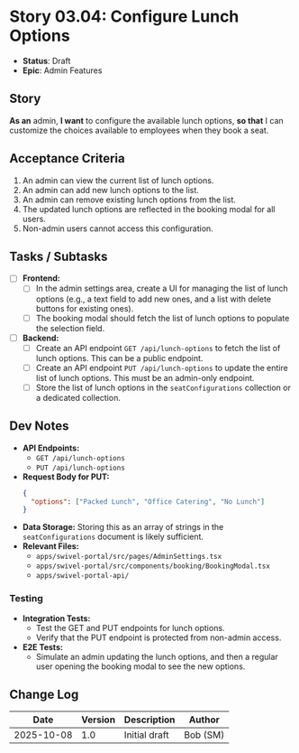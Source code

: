 # Story 03.04: Configure Lunch Options

- **Status**: Draft
- **Epic**: Admin Features

## Story

**As an** admin,
**I want** to configure the available lunch options,
**so that** I can customize the choices available to employees when they book a seat.

## Acceptance Criteria

1. An admin can view the current list of lunch options.
2. An admin can add new lunch options to the list.
3. An admin can remove existing lunch options from the list.
4. The updated lunch options are reflected in the booking modal for all users.
5. Non-admin users cannot access this configuration.

## Tasks / Subtasks

- [ ] **Frontend:**
  - [ ] In the admin settings area, create a UI for managing the list of lunch options (e.g., a text field to add new ones, and a list with delete buttons for existing ones).
  - [ ] The booking modal should fetch the list of lunch options to populate the selection field.
- [ ] **Backend:**
  - [ ] Create an API endpoint `GET /api/lunch-options` to fetch the list of lunch options. This can be a public endpoint.
  - [ ] Create an API endpoint `PUT /api/lunch-options` to update the entire list of lunch options. This must be an admin-only endpoint.
  - [ ] Store the list of lunch options in the `seatConfigurations` collection or a dedicated collection.

## Dev Notes

- **API Endpoints:**
  - `GET /api/lunch-options`
  - `PUT /api/lunch-options`
- **Request Body for PUT:**
  ```json
  {
    "options": ["Packed Lunch", "Office Catering", "No Lunch"]
  }
  ```
- **Data Storage:** Storing this as an array of strings in the `seatConfigurations` document is likely sufficient.
- **Relevant Files:**
  - `apps/swivel-portal/src/pages/AdminSettings.tsx`
  - `apps/swivel-portal/src/components/booking/BookingModal.tsx`
  - `apps/swivel-portal-api/`

### Testing

- **Integration Tests:**
  - Test the GET and PUT endpoints for lunch options.
  - Verify that the PUT endpoint is protected from non-admin access.
- **E2E Tests:**
  - Simulate an admin updating the lunch options, and then a regular user opening the booking modal to see the new options.

## Change Log

| Date       | Version | Description   | Author   |
| ---------- | ------- | ------------- | -------- |
| 2025-10-08 | 1.0     | Initial draft | Bob (SM) |
